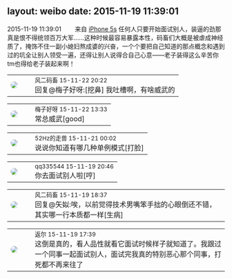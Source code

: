 layout: weibo
date: 2015-11-19 11:39:01
---
<meta name="referrer" content="no-referrer" />

2015-11-19 11:39:01  &nbsp;&nbsp;&nbsp;&nbsp;&nbsp;&nbsp; 来自 <a href="sinaweibo://customweibosource" rel="nofollow">iPhone 5s</a>
任何人只要开始面试别人，装逼的劲那真是恨不得统领百万大军……这种时候最容易暴露本性，码畜们大概是被虐成神经质了，掩饰不住一副小媳妇熬成婆的兴奋，一个个要把自己知道的那点概念和遇到过的坑全让别人领受一遍，还得让别人说得合自己心意——老子装得这么辛苦你tm也得给老子装起来啊！ ​​​

<table style="width: 100%;">
  <tr>
    <td style="width: 40px;"><img style="border-radius:50%" src="https://tva3.sinaimg.cn/crop.0.0.639.639.50/6d2a6003jw8f3idy69w2gj20hs0hrt9g.jpg?KID=imgbed,tva&Expires=1624465162&ssig=NR7pKNV4YK"></td>
    <td colspan="2"><small>风二码畜 15-11-22 20:22</small><br/>回复@梅子好呀:[挖鼻] 我吐槽啊，有啥威武的</td>
  </tr>
</table>

<table style="width: 100%;">
  <tr>
    <td style="width: 40px;"><img style="border-radius:50%" src="https://tva3.sinaimg.cn/crop.0.0.180.180.50/abefb5b0jw1e8qgp5bmzyj2050050aa8.jpg?KID=imgbed,tva&Expires=1624465162&ssig=HYAktZY3mm"></td>
    <td colspan="2"><small>梅子好呀 15-11-22 13:33</small><br/>常总威武[good]</td>
  </tr>
</table>

<table style="width: 100%;">
  <tr>
    <td style="width: 40px;"><img style="border-radius:50%" src="https://tva4.sinaimg.cn/crop.0.0.180.180.50/8beaf773jw1e8qgp5bmzyj2050050aa8.jpg?KID=imgbed,tva&Expires=1624465162&ssig=H8J41jmmLu"></td>
    <td colspan="2"><small>52Hz的走兽 15-11-21 00:02</small><br/>说说你知道有哪几种单例模式[打脸]</td>
  </tr>
</table>

<table style="width: 100%;">
  <tr>
    <td style="width: 40px;"><img style="border-radius:50%" src="https://tva4.sinaimg.cn/crop.0.0.180.180.50/7d25944djw1e8qgp5bmzyj2050050aa8.jpg?KID=imgbed,tva&Expires=1624465162&ssig=iKHqZNADg8"></td>
    <td colspan="2"><small>qq335544 15-11-19 20:46</small><br/>你去面试别人啦[哼]</td>
  </tr>
</table>

<table style="width: 100%;">
  <tr>
    <td style="width: 40px;"><img style="border-radius:50%" src="https://tva3.sinaimg.cn/crop.0.0.639.639.50/6d2a6003jw8f3idy69w2gj20hs0hrt9g.jpg?KID=imgbed,tva&Expires=1624465162&ssig=NR7pKNV4YK"></td>
    <td colspan="2"><small>风二码畜 15-11-19 18:37</small><br/>回复@矢姒:唉，以前觉得技术男嘴笨手拙的心眼倒还不错，其实哪一行本质都一样[生病]</td>
  </tr>
</table>

<table style="width: 100%;">
  <tr>
    <td style="width: 40px;"><img style="border-radius:50%" src="https://tvax1.sinaimg.cn/crop.0.0.512.512.50/760b4677ly8fvdnumgch5j20e80e8gmo.jpg?KID=imgbed,tva&Expires=1624465162&ssig=cbsG6jgCkQ"></td>
    <td colspan="2"><small>返尔 15-11-19 17:39</small><br/>这倒是真的，看人品性就看它面试时候样子就知道了。我跟过一个同事一起面试别人，面试完我真的特别恶心那个同事，打死都不再来往了</td>
  </tr>
</table>

